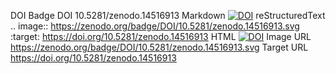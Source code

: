 DOI Badge
DOI
10.5281/zenodo.14516913
Markdown
[![DOI](https://zenodo.org/badge/DOI/10.5281/zenodo.14516913.svg)](https://doi.org/10.5281/zenodo.14516913)
reStructuredText
.. image:: https://zenodo.org/badge/DOI/10.5281/zenodo.14516913.svg
  :target: https://doi.org/10.5281/zenodo.14516913
HTML
<a href="https://doi.org/10.5281/zenodo.14516913"><img src="https://zenodo.org/badge/DOI/10.5281/zenodo.14516913.svg" alt="DOI"></a>
Image URL
https://zenodo.org/badge/DOI/10.5281/zenodo.14516913.svg
Target URL
https://doi.org/10.5281/zenodo.14516913
